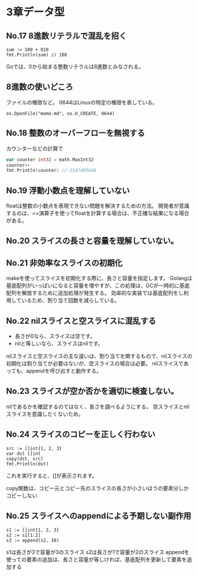 # 3章データ型
## No.17 8進数リテラルで混乱を招く

```golang
sum := 100 + 010
fmt.Println(sum) // 108
```

Goでは、0から始まる整数リテラルは8進数とみなされる。

## 8進数の使いどころ
ファイルの権限など。
0644はLinuxの特定の権限を表している。
```golang
os.OpenFile("memo.md", os.O_CREATE, 0644)
```

## No.18 整数のオーバーフローを無視する
カウンターなどの計算で

```go
var counter int32 = math.MaxInt32
counter++
fmt.Println(counter) //-2147483648
```

## No.19 浮動小数点を理解していない
floatは整数の小数点を表現できない問題を解決するための方法。
開発者が意識するのは、==演算子を使ってfloatを計算する場合は、不正確な結果になる場合がある。

## No.20 スライスの長さと容量を理解していない。

## No.21 非効率なスライスの初期化

makeを使ってスライスを初期化する際に、長さと容量を指定します。
Golangは基底配列がいっぱいになると容量を増やすが、この処理は、GCが一時的に基底配列を解放するために追加処理が発生する。
効率的な実装では基底配列をし利用しているため、割り当て回数を減らしている。

## No.22 nilスライスと空スライスに混乱する

- 長さが0なら、スライスは空です。
- nilと等しいなら、スライスはnilです。

nilスライスと空スライスの主な違いは、割り当てを関するもので、nilスライスの初期化は割り当てが必要はないが、空スライスの場合は必要。
nilスライスであっても、appendを呼び出すと動作する。

## No.23 スライスが空か否かを適切に検査しない。

nilであるかを確認するのではなく、長さを調べるようにする。
空スライスとnilスライスを意識したくないため。

## No.24 スライスのコピーを正しく行わない

```golang
src := []int{1, 2, 3}
var dst []int
copy(dst, src)
fmt.Println(dst)
```
これを実行すると、[]が表示されます。

copy関数は、コピー元とコピー先のスライスの長さが小さいほうの要素分しかコピーしない

## No.25 スライスへのappendによる予期しない副作用

```golang
s1 := []int{1, 2, 3}
s2 := s1[1:2]
s3 := append(s2, 10)
```
s1は長さが3で容量が3のスライス
s2は長さが1で容量が2のスライス
appendを使っての要素の追加は、長さと容量が等しければ、基底配列を更新して要素を追加する
